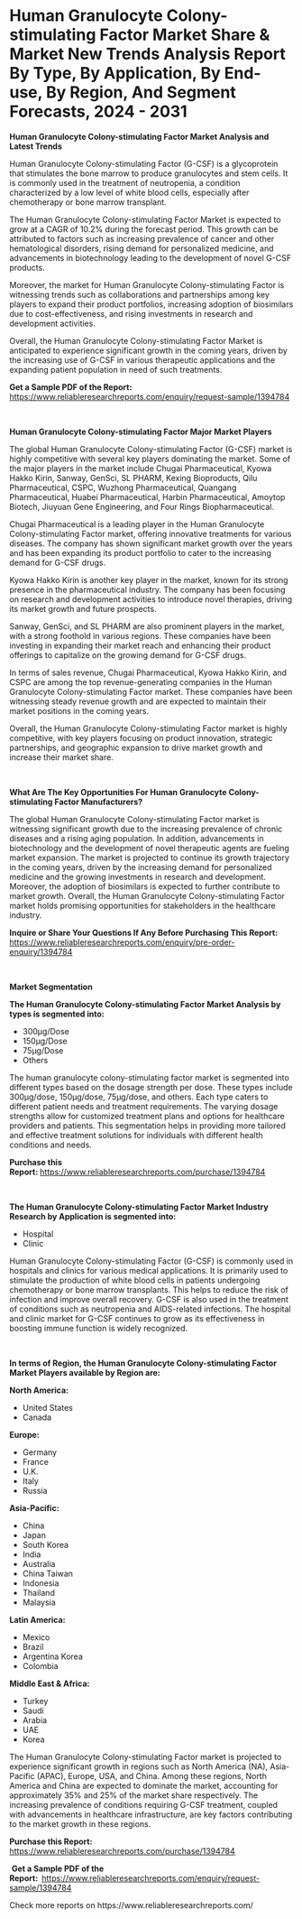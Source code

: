 <p><h1>Human Granulocyte Colony-stimulating Factor Market Share & Market New Trends Analysis Report By Type, By Application, By End-use, By Region, And Segment Forecasts, 2024 - 2031</h1></p><p><strong>Human Granulocyte Colony-stimulating Factor Market Analysis and Latest Trends</strong></p>
<p><p>Human Granulocyte Colony-stimulating Factor (G-CSF) is a glycoprotein that stimulates the bone marrow to produce granulocytes and stem cells. It is commonly used in the treatment of neutropenia, a condition characterized by a low level of white blood cells, especially after chemotherapy or bone marrow transplant.</p><p>The Human Granulocyte Colony-stimulating Factor Market is expected to grow at a CAGR of 10.2% during the forecast period. This growth can be attributed to factors such as increasing prevalence of cancer and other hematological disorders, rising demand for personalized medicine, and advancements in biotechnology leading to the development of novel G-CSF products.</p><p>Moreover, the market for Human Granulocyte Colony-stimulating Factor is witnessing trends such as collaborations and partnerships among key players to expand their product portfolios, increasing adoption of biosimilars due to cost-effectiveness, and rising investments in research and development activities.</p><p>Overall, the Human Granulocyte Colony-stimulating Factor Market is anticipated to experience significant growth in the coming years, driven by the increasing use of G-CSF in various therapeutic applications and the expanding patient population in need of such treatments.</p></p>
<p><strong>Get a Sample PDF of the Report:&nbsp;</strong> <a href="https://www.reliableresearchreports.com/enquiry/request-sample/1394784">https://www.reliableresearchreports.com/enquiry/request-sample/1394784</a></p>
<p>&nbsp;</p>
<p><strong>Human Granulocyte Colony-stimulating Factor Major Market Players</strong></p>
<p><p>The global Human Granulocyte Colony-stimulating Factor (G-CSF) market is highly competitive with several key players dominating the market. Some of the major players in the market include Chugai Pharmaceutical, Kyowa Hakko Kirin, Sanway, GenSci, SL PHARM, Kexing Bioproducts, Qilu Pharmaceutical, CSPC, Wuzhong Pharmaceutical, Quangang Pharmaceutical, Huabei Pharmaceutical, Harbin Pharmaceutical, Amoytop Biotech, Jiuyuan Gene Engineering, and Four Rings Biopharmaceutical.</p><p>Chugai Pharmaceutical is a leading player in the Human Granulocyte Colony-stimulating Factor market, offering innovative treatments for various diseases. The company has shown significant market growth over the years and has been expanding its product portfolio to cater to the increasing demand for G-CSF drugs.</p><p>Kyowa Hakko Kirin is another key player in the market, known for its strong presence in the pharmaceutical industry. The company has been focusing on research and development activities to introduce novel therapies, driving its market growth and future prospects.</p><p>Sanway, GenSci, and SL PHARM are also prominent players in the market, with a strong foothold in various regions. These companies have been investing in expanding their market reach and enhancing their product offerings to capitalize on the growing demand for G-CSF drugs.</p><p>In terms of sales revenue, Chugai Pharmaceutical, Kyowa Hakko Kirin, and CSPC are among the top revenue-generating companies in the Human Granulocyte Colony-stimulating Factor market. These companies have been witnessing steady revenue growth and are expected to maintain their market positions in the coming years.</p><p>Overall, the Human Granulocyte Colony-stimulating Factor market is highly competitive, with key players focusing on product innovation, strategic partnerships, and geographic expansion to drive market growth and increase their market share.</p></p>
<p>&nbsp;</p>
<p><strong>What Are The Key Opportunities For Human Granulocyte Colony-stimulating Factor Manufacturers?</strong></p>
<p><p>The global Human Granulocyte Colony-stimulating Factor market is witnessing significant growth due to the increasing prevalence of chronic diseases and a rising aging population. In addition, advancements in biotechnology and the development of novel therapeutic agents are fueling market expansion. The market is projected to continue its growth trajectory in the coming years, driven by the increasing demand for personalized medicine and the growing investments in research and development. Moreover, the adoption of biosimilars is expected to further contribute to market growth. Overall, the Human Granulocyte Colony-stimulating Factor market holds promising opportunities for stakeholders in the healthcare industry.</p></p>
<p><strong>Inquire or Share Your Questions If Any Before Purchasing This Report:</strong> <a href="https://www.reliableresearchreports.com/enquiry/pre-order-enquiry/1394784">https://www.reliableresearchreports.com/enquiry/pre-order-enquiry/1394784</a></p>
<p>&nbsp;</p>
<p><strong>Market Segmentation</strong></p>
<p><strong>The Human Granulocyte Colony-stimulating Factor Market Analysis by types is segmented into:</strong></p>
<p><ul><li>300μg/Dose</li><li>150μg/Dose</li><li>75μg/Dose</li><li>Others</li></ul></p>
<p><p>The human granulocyte colony-stimulating factor market is segmented into different types based on the dosage strength per dose. These types include 300μg/dose, 150μg/dose, 75μg/dose, and others. Each type caters to different patient needs and treatment requirements. The varying dosage strengths allow for customized treatment plans and options for healthcare providers and patients. This segmentation helps in providing more tailored and effective treatment solutions for individuals with different health conditions and needs.</p></p>
<p><strong>Purchase this Report:&nbsp;</strong><a href="https://www.reliableresearchreports.com/purchase/1394784">https://www.reliableresearchreports.com/purchase/1394784</a></p>
<p>&nbsp;</p>
<p><strong>The Human Granulocyte Colony-stimulating Factor Market Industry Research by Application is segmented into:</strong></p>
<p><ul><li>Hospital</li><li>Clinic</li></ul></p>
<p><p>Human Granulocyte Colony-stimulating Factor (G-CSF) is commonly used in hospitals and clinics for various medical applications. It is primarily used to stimulate the production of white blood cells in patients undergoing chemotherapy or bone marrow transplants. This helps to reduce the risk of infection and improve overall recovery. G-CSF is also used in the treatment of conditions such as neutropenia and AIDS-related infections. The hospital and clinic market for G-CSF continues to grow as its effectiveness in boosting immune function is widely recognized.</p></p>
<p>&nbsp;</p>
<p><strong>In terms of Region, the Human Granulocyte Colony-stimulating Factor Market Players available by Region are:</strong></p>
<p>
    <p> <strong> North America: </strong>
        <ul>
            <li>United States</li>
            <li>Canada</li>
        </ul>
        </p> 
    <p> <strong> Europe: </strong>
        <ul>
            <li>Germany</li>
            <li>France</li>
            <li>U.K.</li>
            <li>Italy</li>
            <li>Russia</li>
        </ul>
        </p> 
    <p> <strong> Asia-Pacific: </strong>
        <ul>
            <li>China</li>
            <li>Japan</li>
            <li>South Korea</li>
            <li>India</li>
            <li>Australia</li>
            <li>China Taiwan</li>
            <li>Indonesia</li>
            <li>Thailand</li>
            <li>Malaysia</li>
        </ul>
        </p> 
    <p> <strong> Latin America: </strong>
        <ul>
            <li>Mexico</li>
            <li>Brazil</li>
            <li>Argentina Korea</li>
            <li>Colombia</li>
        </ul>
        </p> 
    <p> <strong> Middle East & Africa: </strong>
        <ul>
            <li>Turkey</li>
            <li>Saudi</li>
            <li>Arabia</li>
            <li>UAE</li>
            <li>Korea</li>
        </ul>
    </p>
    </p>
<p><p>The Human Granulocyte Colony-stimulating Factor market is projected to experience significant growth in regions such as North America (NA), Asia-Pacific (APAC), Europe, USA, and China. Among these regions, North America and China are expected to dominate the market, accounting for approximately 35% and 25% of the market share respectively. The increasing prevalence of conditions requiring G-CSF treatment, coupled with advancements in healthcare infrastructure, are key factors contributing to the market growth in these regions.</p></p>
<p><strong>Purchase this Report: </strong><a href="https://www.reliableresearchreports.com/purchase/1394784">https://www.reliableresearchreports.com/purchase/1394784</a></p>
<p>&nbsp;<strong>Get a Sample PDF of the Report:&nbsp;&nbsp;</strong><a href="https://www.reliableresearchreports.com/enquiry/request-sample/1394784">https://www.reliableresearchreports.com/enquiry/request-sample/1394784</a></p>
<p><strong></strong></p>
<p>Check more reports on https://www.reliableresearchreports.com/</p>